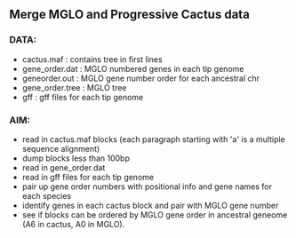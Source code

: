 
## Merge MGLO and Progressive Cactus data

### DATA:
+ cactus.maf : contains tree in first lines   
+ gene_order.dat : MGLO numbered genes in each tip genome
+ geneorder.out  : MGLO gene number order for each ancestral chr
+ gene_order.tree : MGLO tree
+ gff : gff files for each tip genome

### AIM:
+ read in cactus.maf blocks (each paragraph starting with 'a' is a multiple sequence alignment)
+ dump blocks less than 100bp
+ read in gene_order.dat
+ read in gff files for each tip genome
+ pair up gene order numbers with positional info and gene names for each species
+ identify genes in each cactus block and pair with MGLO gene number
+ see if blocks can be ordered by MGLO gene order in ancestral geneome (A6 in cactus, A0 in MGLO).




